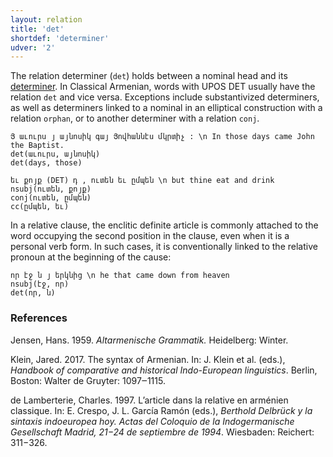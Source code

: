 ```yaml
---
layout: relation
title: 'det'
shortdef: 'determiner'
udver: '2'
---
```


The relation determiner (`det`) holds between a nominal head and its [determiner](DET). In Classical Armenian, words with UPOS DET usually have the relation `det` and vice versa. 
Exceptions include substantivized determiners, as well as determiners linked to a nominal in an elliptical construction with a relation `orphan`, or to another determiner with a relation `conj`.

~~~ sdparse
Յ աւուրս յ այնոսիկ գայ Յովհաննէս մկրտիչ : \n In those days came John the Baptist. 
det(աւուրս, այնոսիկ)
det(days, those)
~~~

~~~ sdparse
եւ քոյք (DET) դ , ուտեն եւ ըմպեն \n but thine eat and drink 
nsubj(ուտեն, քոյք)
conj(ուտեն, ըմպեն)
cc(ըմպեն, եւ)
~~~

In a relative clause, the enclitic definite article is commonly attached to the word occupying the second position in the clause, even when it is a personal verb form. In such cases, it is conventionally linked to the relative pronoun at the beginning of the cause:

~~~ sdparse
որ էջ ն յ երկնից \n he that came down from heaven 
nsubj(էջ, որ)
det(որ, ն)
~~~

### References

Jensen, Hans. 1959. _Altarmenische Grammatik._ Heidelberg: Winter.

Klein, Jared. 2017. The syntax of Armenian. In: J. Klein et al. (eds.), _Handbook of comparative and historical Indo-European linguistics_. Berlin, Boston: Walter de Gruyter: 1097‒1115.

de Lamberterie, Charles. 1997. L’article dans la relative en arménien classique. In: E. Crespo, J. L. García Ramón (eds.), _Berthold Delbrück y la sintaxis indoeuropea hoy. Actas del Coloquio de la Indogermanische Gesellschaft Madrid, 21−24 de septiembre de 1994_. Wiesbaden: Reichert: 311−326.